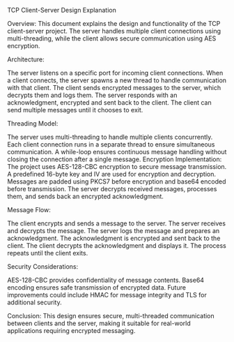 TCP Client-Server Design Explanation

Overview:
This document explains the design and functionality of the TCP client-server project. The server handles multiple client connections using multi-threading, while the client allows secure communication using AES encryption.

Architecture:

The server listens on a specific port for incoming client connections.
When a client connects, the server spawns a new thread to handle communication with that client.
The client sends encrypted messages to the server, which decrypts them and logs them.
The server responds with an acknowledgment, encrypted and sent back to the client.
The client can send multiple messages until it chooses to exit.

Threading Model:

The server uses multi-threading to handle multiple clients concurrently.
Each client connection runs in a separate thread to ensure simultaneous communication.
A while-loop ensures continuous message handling without closing the connection after a single message.
Encryption Implementation:
The project uses AES-128-CBC encryption to secure message transmission.
A predefined 16-byte key and IV are used for encryption and decryption.
Messages are padded using PKCS7 before encryption and base64 encoded before transmission.
The server decrypts received messages, processes them, and sends back an encrypted acknowledgment.

Message Flow:

The client encrypts and sends a message to the server.
The server receives and decrypts the message.
The server logs the message and prepares an acknowledgment.
The acknowledgment is encrypted and sent back to the client.
The client decrypts the acknowledgment and displays it.
The process repeats until the client exits.

Security Considerations:

AES-128-CBC provides confidentiality of message contents.
Base64 encoding ensures safe transmission of encrypted data.
Future improvements could include HMAC for message integrity and TLS for additional security.

Conclusion:
This design ensures secure, multi-threaded communication between clients and the server, making it suitable for real-world applications requiring encrypted messaging.

